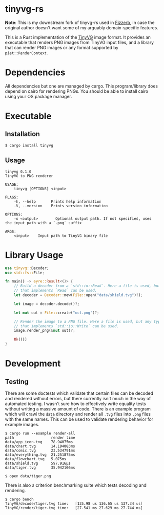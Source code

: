 # tinyvg-rs

**Note:** This is my downstream fork of tinyvg-rs used in
[Fizzerb](https://github.com/liquidev/fizzerb), in case the original author doesn't want some of my
arguably domain-specific features.

This is a Rust implementation of the [TinyVG](https://tinyvg.tech) image format.
It provides an executable that renders PNG images from TinyVG input files, and a
library that can render PNG images or any format supported by
`piet::RenderContext`.

# Dependencies

All dependencies but one are managed by cargo. This program/library does depend
on cairo for rendering PNGs. You should be able to install cairo using your OS
package manager.

# Executable

## Installation

```
$ cargo install tinyvg
```

## Usage

```
tinyvg 0.1.0
TinyVG to PNG renderer

USAGE:
    tinyvg [OPTIONS] <input>

FLAGS:
    -h, --help       Prints help information
    -V, --version    Prints version information

OPTIONS:
    -o <output>        Optional output path. If not specified, uses the input path with a `.png` suffix

ARGS:
    <input>    Input path to TinyVG binary file
```

# Library Usage

```rust
use tinyvg::Decoder;
use std::fs::File;

fn main() -> eyre::Result<()> {
    // Build a decoder from a `std::io::Read`. Here a file is used, but any type
    // that implements `Read` can be used.
    let decoder = Decoder::new(File::open("data/shield.tvg")?);

    let image = decoder.decode()?;

    let mut out = File::create("out.png")?;

    // Render the image to a PNG file. Here a file is used, but any type
    // that implements `std::io::Write` can be used.
    image.render_png(&mut out)?;

    Ok(())
}
```

# Development

## Testing

There are some doctests which validate that certain files can be decoded and
rendered without errors, but there currently isn't much in the way of automated
testing. I wasn't sure how to effectively write equality tests without writing a
massive amount of code. There is an example program which will crawl the `data`
directory and render all `.tvg` files into `.png` files with the same names.
This can be used to validate rendering behavior for example images.

```
$ cargo run --example render-all
path                 render time
data/app_icon.tvg    78.94075ms
data/chart.tvg       14.194083ms
data/comic.tvg       23.534791ms
data/everything.tvg  21.251875ms
data/flowchart.tvg   5.075ms
data/shield.tvg      597.916µs
data/tiger.tvg       35.942166ms

$ open data/tiger.png
```

There is also a criterion benchmarking suite which tests decoding and rendering.

```
$ cargo bench
TinyVG/decode/tiger.tvg time:   [135.98 us 136.65 us 137.34 us]
TinyVG/render/tiger.tvg time:   [27.541 ms 27.629 ms 27.744 ms]
```
